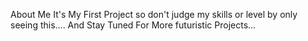 About Me 
It's My First <HTML> Project so don't judge my skills or level by only seeing this....
And Stay Tuned For More futuristic Projects...
